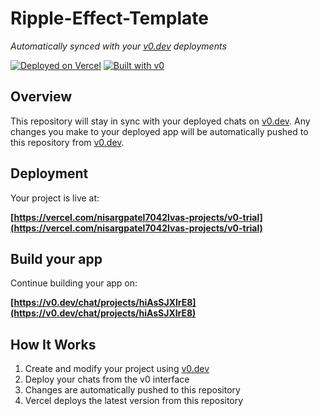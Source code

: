 # Ripple-Effect-Template
*Automatically synced with your [v0.dev](https://v0.dev) deployments*

[![Deployed on Vercel](https://img.shields.io/badge/Deployed%20on-Vercel-black?style=for-the-badge&logo=vercel)](https://vercel.com/nisargpatel7042lvas-projects/v0-trial)
[![Built with v0](https://img.shields.io/badge/Built%20with-v0.dev-black?style=for-the-badge)](https://v0.dev/chat/projects/hiAsSJXlrE8)

## Overview

This repository will stay in sync with your deployed chats on [v0.dev](https://v0.dev).
Any changes you make to your deployed app will be automatically pushed to this repository from [v0.dev](https://v0.dev).

## Deployment

Your project is live at:

**[https://vercel.com/nisargpatel7042lvas-projects/v0-trial](https://vercel.com/nisargpatel7042lvas-projects/v0-trial)**

## Build your app

Continue building your app on:

**[https://v0.dev/chat/projects/hiAsSJXlrE8](https://v0.dev/chat/projects/hiAsSJXlrE8)**

## How It Works

1. Create and modify your project using [v0.dev](https://v0.dev)
2. Deploy your chats from the v0 interface
3. Changes are automatically pushed to this repository
4. Vercel deploys the latest version from this repository
